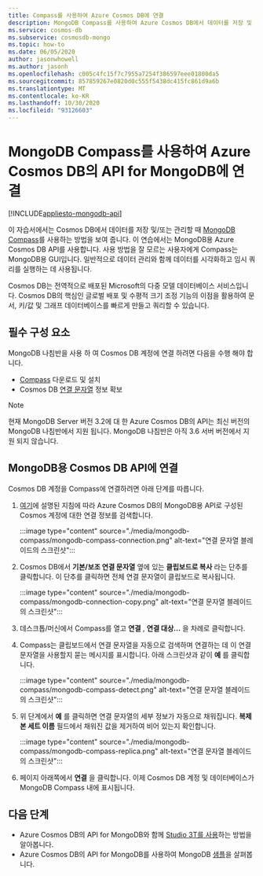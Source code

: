 ```yaml
---
title: Compass를 사용하여 Azure Cosmos DB에 연결
description: MongoDB Compass를 사용하여 Azure Cosmos DB에서 데이터를 저장 및 관리하는 방법을 알아봅니다.
ms.service: cosmos-db
ms.subservice: cosmosdb-mongo
ms.topic: how-to
ms.date: 06/05/2020
author: jasonwhowell
ms.author: jasonh
ms.openlocfilehash: c005c4fc15f7c7955a7254f386597eee01800da5
ms.sourcegitcommit: 857859267e0820d0c555f5438dc415fc861d9a6b
ms.translationtype: MT
ms.contentlocale: ko-KR
ms.lasthandoff: 10/30/2020
ms.locfileid: "93126603"
---
```

# <a name="use-mongodb-compass-to-connect-to-azure-cosmos-dbs-api-for-mongodb"></a>MongoDB Compass를 사용하여 Azure Cosmos DB의 API for MongoDB에 연결
[!INCLUDE[appliesto-mongodb-api](includes/appliesto-mongodb-api.md)]

이 자습서에서는 Cosmos DB에서 데이터를 저장 및/또는 관리할 때 [MongoDB Compass](https://www.mongodb.com/products/compass)를 사용하는 방법을 보여 줍니다. 이 연습에서는 MongoDB용 Azure Cosmos DB API를 사용합니다. 사용 방법을 잘 모르는 사용자에게 Compass는 MongoDB용 GUI입니다. 일반적으로 데이터 관리와 함께 데이터를 시각화하고 임시 쿼리를 실행하는 데 사용됩니다.

Cosmos DB는 전역적으로 배포된 Microsoft의 다중 모델 데이터베이스 서비스입니다. Cosmos DB의 핵심인 글로벌 배포 및 수평적 크기 조정 기능의 이점을 활용하여 문서, 키/값 및 그래프 데이터베이스를 빠르게 만들고 쿼리할 수 있습니다.

## <a name="pre-requisites"></a>필수 구성 요소

MongoDB 나침반을 사용 하 여 Cosmos DB 계정에 연결 하려면 다음을 수행 해야 합니다.

* [Compass](https://www.mongodb.com/download-center/compass?jmp=hero) 다운로드 및 설치
* Cosmos DB [연결 문자열](connect-mongodb-account.md) 정보 확보

> [!NOTE]
> 현재 MongoDB Server 버전 3.2에 대 한 Azure Cosmos DB의 API는 최신 버전의 MongoDB 나침반에서 지원 됩니다. MongoDB 나침반은 아직 3.6 서버 버전에서 지원 되지 않습니다. 

## <a name="connect-to-cosmos-dbs-api-for-mongodb"></a>MongoDB용 Cosmos DB API에 연결

Cosmos DB 계정을 Compass에 연결하려면 아래 단계를 따릅니다.

1. [여기](connect-mongodb-account.md)에 설명된 지침에 따라 Azure Cosmos DB의 MongoDB용 API로 구성된 Cosmos 계정에 대한 연결 정보를 검색합니다.

    :::image type="content" source="./media/mongodb-compass/mongodb-compass-connection.png" alt-text="연결 문자열 블레이드의 스크린샷":::

2. Cosmos DB에서 **기본/보조 연결 문자열** 옆에 있는 **클립보드로 복사** 라는 단추를 클릭합니다. 이 단추를 클릭하면 전체 연결 문자열이 클립보드로 복사됩니다.

    :::image type="content" source="./media/mongodb-compass/mongodb-connection-copy.png" alt-text="연결 문자열 블레이드의 스크린샷":::

3. 데스크톱/머신에서 Compass를 열고 **연결** , **연결 대상...** 을 차례로 클릭합니다.

4. Compass는 클립보드에서 연결 문자열을 자동으로 검색하며 연결하는 데 이 연결 문자열을 사용할지 묻는 메시지를 표시합니다. 아래 스크린샷과 같이 **예** 를 클릭합니다.

    :::image type="content" source="./media/mongodb-compass/mongodb-compass-detect.png" alt-text="연결 문자열 블레이드의 스크린샷":::

5. 위 단계에서 **예** 를 클릭하면 연결 문자열의 세부 정보가 자동으로 채워집니다. **복제본 세트 이름** 필드에서 채워진 값을 제거하여 비어 있는지 확인합니다.

    :::image type="content" source="./media/mongodb-compass/mongodb-compass-replica.png" alt-text="연결 문자열 블레이드의 스크린샷":::

6. 페이지 아래쪽에서 **연결** 을 클릭합니다. 이제 Cosmos DB 계정 및 데이터베이스가 MongoDB Compass 내에 표시됩니다.

## <a name="next-steps"></a>다음 단계

- Azure Cosmos DB의 API for MongoDB와 함께 [Studio 3T를 사용](mongodb-mongochef.md)하는 방법을 알아봅니다.
- Azure Cosmos DB의 API for MongoDB를 사용하여 MongoDB [샘플](mongodb-samples.md)을 살펴봅니다.

